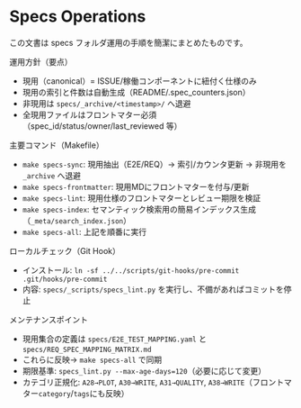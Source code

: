 # Specs Operations

この文書は specs フォルダ運用の手順を簡潔にまとめたものです。

運用方針（要点）
- 現用（canonical）= ISSUE/稼働コンポーネントに紐付く仕様のみ
- 現用の索引と件数は自動生成（README/.spec_counters.json）
- 非現用は `specs/_archive/<timestamp>/` へ退避
- 全現用ファイルはフロントマター必須（spec_id/status/owner/last_reviewed 等）

主要コマンド（Makefile）
- `make specs-sync`: 現用抽出（E2E/REQ）→ 索引/カウンタ更新 → 非現用を `_archive` へ退避
- `make specs-frontmatter`: 現用MDにフロントマターを付与/更新
- `make specs-lint`: 現用仕様のフロントマターとレビュー期限を検証
- `make specs-index`: セマンティック検索用の簡易インデックス生成（`_meta/search_index.json`）
- `make specs-all`: 上記を順番に実行

ローカルチェック（Git Hook）
- インストール: `ln -sf ../../scripts/git-hooks/pre-commit .git/hooks/pre-commit`
- 内容: `specs/_scripts/specs_lint.py` を実行し、不備があればコミットを停止

メンテナンスポイント
- 現用集合の定義は `specs/E2E_TEST_MAPPING.yaml` と `specs/REQ_SPEC_MAPPING_MATRIX.md`
- これらに反映→ `make specs-all` で同期
- 期限基準: `specs_lint.py --max-age-days=120`（必要に応じて変更）
- カテゴリ正規化: `A28→PLOT`, `A30→WRITE`, `A31→QUALITY`, `A38→WRITE`（フロントマター`category`/`tags`にも反映）
